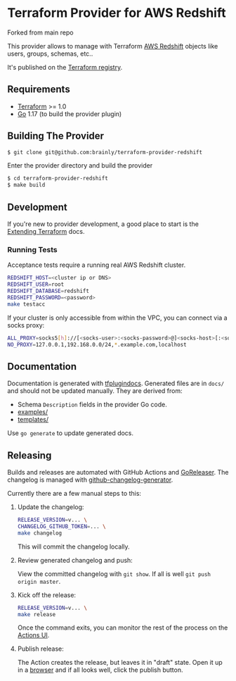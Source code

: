 # Terraform Provider for AWS Redshift

Forked from main repo

This provider allows to manage with Terraform [AWS Redshift](https://aws.amazon.com/redshift/) objects like users, groups, schemas, etc..

It's published on the [Terraform registry](https://registry.terraform.io/providers/brainly/redshift/latest/docs).

## Requirements

  - [Terraform](https://www.terraform.io/downloads.html) >= 1.0
  - [Go](https://golang.org/doc/install) 1.17 (to build the provider plugin)

## Building The Provider

```sh
$ git clone git@github.com:brainly/terraform-provider-redshift
```

Enter the provider directory and build the provider

```sh
$ cd terraform-provider-redshift
$ make build
```
## Development

If you're new to provider development, a good place to start is the [Extending
Terraform](https://www.terraform.io/docs/extend/index.html) docs.

### Running Tests

Acceptance tests require a running real AWS Redshift cluster. 

```sh
REDSHIFT_HOST=<cluster ip or DNS>
REDSHIFT_USER=root
REDSHIFT_DATABASE=redshift
REDSHIFT_PASSWORD=<password>
make testacc
```

If your cluster is only accessible from within the VPC, you can connect via a socks proxy:
```sh
ALL_PROXY=socks5[h]://[<socks-user>:<socks-password>@]<socks-host>[:<socks-port>]
NO_PROXY=127.0.0.1,192.168.0.0/24,*.example.com,localhost
```

## Documentation

Documentation is generated with
[tfplugindocs](https://github.com/hashicorp/terraform-plugin-docs). Generated
files are in `docs/` and should not be updated manually. They are derived from:

* Schema `Description` fields in the provider Go code.
* [examples/](./examples)
* [templates/](./templates)

Use `go generate` to update generated docs.

## Releasing

Builds and releases are automated with GitHub Actions and [GoReleaser](https://github.com/goreleaser/goreleaser/). 
The changelog is managed with [github-changelog-generator](https://github.com/github-changelog-generator/github-changelog-generator).

Currently there are a few manual steps to this:

1. Update the changelog:

   ```sh
   RELEASE_VERSION=v... \
   CHANGELOG_GITHUB_TOKEN=... \
   make changelog
   ```

   This will commit the changelog locally.

2. Review generated changelog and push:

   View the committed changelog with `git show`. If all is well `git push origin
   master`.

3. Kick off the release:

   ```sh
   RELEASE_VERSION=v... \
   make release
   ```

   Once the command exits, you can monitor the rest of the process on the
   [Actions UI](https://github.com/brainly/terraform-provider-redshift/actions?query=workflow%3Arelease).

4. Publish release:

   The Action creates the release, but leaves it in "draft" state. Open it up in
   a [browser](https://github.com/brainly/terraform-provider-redshift/releases)
   and if all looks well, click the publish button.
